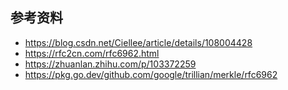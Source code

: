 ## 参考资料  
  - https://blog.csdn.net/Ciellee/article/details/108004428
  - https://rfc2cn.com/rfc6962.html
  - https://zhuanlan.zhihu.com/p/103372259
  - https://pkg.go.dev/github.com/google/trillian/merkle/rfc6962
